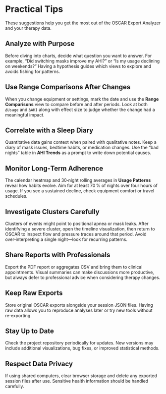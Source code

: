 # Practical Tips

These suggestions help you get the most out of the OSCAR Export Analyzer and your therapy data.

## Analyze with Purpose

Before diving into charts, decide what question you want to answer. For example, “Did switching masks improve my AHI?” or “Is my usage declining on weekends?” Having a hypothesis guides which views to explore and avoids fishing for patterns.

## Use Range Comparisons After Changes

When you change equipment or settings, mark the date and use the **Range Comparisons** view to compare before and after periods. Look at both `ΔUsage` and `ΔAHI` along with effect size to judge whether the change had a meaningful impact.

## Correlate with a Sleep Diary

Quantitative data gains context when paired with qualitative notes. Keep a diary of mask issues, bedtime habits, or medication changes. Use the “bad nights” table in **AHI Trends** as a prompt to write down potential causes.

## Monitor Long‑Term Adherence

The calendar heatmap and 30‑night rolling averages in **Usage Patterns** reveal how habits evolve. Aim for at least 70 % of nights over four hours of usage. If you see a sustained decline, check equipment comfort or travel schedules.

## Investigate Clusters Carefully

Clusters of events might point to positional apnea or mask leaks. After identifying a severe cluster, open the timeline visualization, then return to OSCAR to inspect flow and pressure traces around that period. Avoid over‑interpreting a single night—look for recurring patterns.

## Share Reports with Professionals

Export the PDF report or aggregates CSV and bring them to clinical appointments. Visual summaries can make discussions more productive, but always defer to professional advice when considering therapy changes.

## Keep Raw Exports

Store original OSCAR exports alongside your session JSON files. Having raw data allows you to reproduce analyses later or try new tools without re‑exporting.

## Stay Up to Date

Check the project repository periodically for updates. New versions may include additional visualizations, bug fixes, or improved statistical methods.

## Respect Data Privacy

If using shared computers, clear browser storage and delete any exported session files after use. Sensitive health information should be handled carefully.
